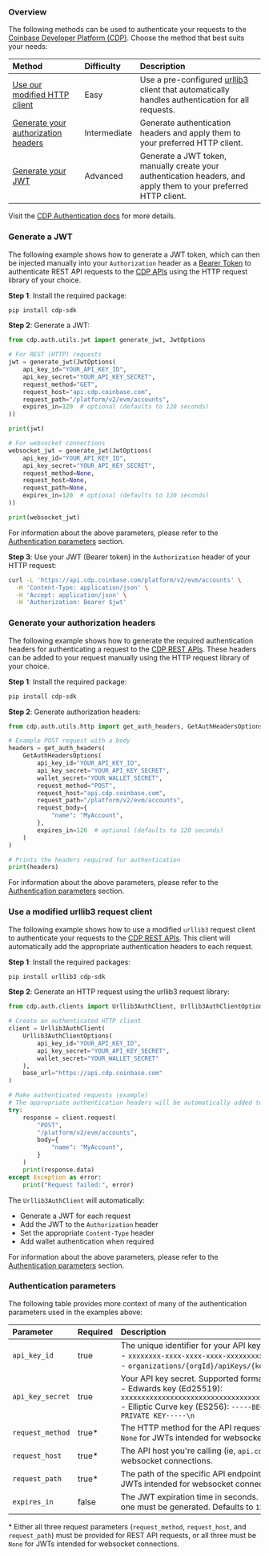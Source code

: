 ### Overview

The following methods can be used to authenticate your requests to the [Coinbase Developer Platform (CDP)](https://docs.cdp.coinbase.com/). Choose the method that best suits your needs:

| Method                                                                      | Difficulty   | Description                                                                                                                          |
| :-------------------------------------------------------------------------- | :----------- | :----------------------------------------------------------------------------------------------------------------------------------- |
| [Use our modified HTTP client](#use-a-modified-urllib3-request-client)      | Easy         | Use a pre-configured [urllib3](https://pypi.org/project/urllib3/) client that automatically handles authentication for all requests. |
| [Generate your authorization headers](#generate-your-authorization-headers) | Intermediate | Generate authentication headers and apply them to your preferred HTTP client.                                                        |
| [Generate your JWT](#generate-a-jwt)                                        | Advanced     | Generate a JWT token, manually create your authentication headers, and apply them to your preferred HTTP client.                     |

Visit the [CDP Authentication docs](https://docs.cdp.coinbase.com/api-v2/docs/authentication) for more details.

### Generate a JWT

The following example shows how to generate a JWT token, which can then be injected manually into your `Authorization` header as a [Bearer Token](https://swagger.io/docs/specification/v3_0/authentication/bearer-authentication/) to authenticate REST API requests to the [CDP APIs](https://docs.cdp.coinbase.com/api-v2/docs/welcome) using the HTTP request library of your choice.

**Step 1**: Install the required package:

```bash
pip install cdp-sdk
```

**Step 2**: Generate a JWT:

```python
from cdp.auth.utils.jwt import generate_jwt, JwtOptions

# For REST (HTTP) requests
jwt = generate_jwt(JwtOptions(
    api_key_id="YOUR_API_KEY_ID",
    api_key_secret="YOUR_API_KEY_SECRET",
    request_method="GET",
    request_host="api.cdp.coinbase.com",
    request_path="/platform/v2/evm/accounts",
    expires_in=120  # optional (defaults to 120 seconds)
))

print(jwt)

# For websocket connections
websocket_jwt = generate_jwt(JwtOptions(
    api_key_id="YOUR_API_KEY_ID",
    api_key_secret="YOUR_API_KEY_SECRET",
    request_method=None,
    request_host=None,
    request_path=None,
    expires_in=120  # optional (defaults to 120 seconds)
))

print(websocket_jwt)
```

For information about the above parameters, please refer to the [Authentication parameters](#authentication-parameters) section.

**Step 3**: Use your JWT (Bearer token) in the `Authorization` header of your HTTP request:

```bash
curl -L 'https://api.cdp.coinbase.com/platform/v2/evm/accounts' \
  -H 'Content-Type: application/json' \
  -H 'Accept: application/json' \
  -H 'Authorization: Bearer $jwt'
```

### Generate your authorization headers

The following example shows how to generate the required authentication headers for authenticating a request to the [CDP REST APIs](https://docs.cdp.coinbase.com/api-v2/docs/welcome). These headers can be added to your request manually using the HTTP request library of your choice.

**Step 1**: Install the required package:

```bash
pip install cdp-sdk
```

**Step 2**: Generate authorization headers:

```python
from cdp.auth.utils.http import get_auth_headers, GetAuthHeadersOptions

# Example POST request with a body
headers = get_auth_headers(
    GetAuthHeadersOptions(
        api_key_id="YOUR_API_KEY_ID",
        api_key_secret="YOUR_API_KEY_SECRET",
        wallet_secret="YOUR_WALLET_SECRET",
        request_method="POST",
        request_host="api.cdp.coinbase.com",
        request_path="/platform/v2/evm/accounts",
        request_body={
            "name": "MyAccount",
        },
        expires_in=120  # optional (defaults to 120 seconds)
    )
)

# Prints the headers required for authentication
print(headers)
```

For information about the above parameters, please refer to the [Authentication parameters](#authentication-parameters) section.

### Use a modified urllib3 request client

The following example shows how to use a modified `urllib3` request client to authenticate your requests to the [CDP REST APIs](https://docs.cdp.coinbase.com/api-v2/docs/welcome). This client will automatically add the appropriate authentication headers to each request.

**Step 1**: Install the required packages:

```bash
pip install urllib3 cdp-sdk
```

**Step 2**: Generate an HTTP request using the urllib3 request library:

```python
from cdp.auth.clients import Urllib3AuthClient, Urllib3AuthClientOptions

# Create an authenticated HTTP client
client = Urllib3AuthClient(
    Urllib3AuthClientOptions(
        api_key_id="YOUR_API_KEY_ID",
        api_key_secret="YOUR_API_KEY_SECRET",
        wallet_secret="YOUR_WALLET_SECRET"
    ),
    base_url="https://api.cdp.coinbase.com"
)

# Make authenticated requests (example)
# The appropriate authentication headers will be automatically added to the request
try:
    response = client.request(
        "POST",
        "/platform/v2/evm/accounts",
        body={
            "name": "MyAccount",
        }
    )
    print(response.data)
except Exception as error:
    print("Request failed:", error)
```

The `Urllib3AuthClient` will automatically:

- Generate a JWT for each request
- Add the JWT to the `Authorization` header
- Set the appropriate `Content-Type` header
- Add wallet authentication when required

For information about the above parameters, please refer to the [Authentication parameters](#authentication-parameters) section.

### Authentication parameters

The following table provides more context of many of the authentication parameters used in the examples above:

| Parameter        | Required | Description                                                                                                                                                                                                                                                                             |
| :--------------- | :------- | :-------------------------------------------------------------------------------------------------------------------------------------------------------------------------------------------------------------------------------------------------------------------------------------- |
| `api_key_id`     | true     | The unique identifier for your API key. Supported formats are:<br/>- `xxxxxxxx-xxxx-xxxx-xxxx-xxxxxxxxxxxx`<br/>- `organizations/{orgId}/apiKeys/{keyId}`                                                                                                                               |
| `api_key_secret` | true     | Your API key secret. Supported formats are:<br/>- Edwards key (Ed25519): `xxxxxxxxxxxxxxxxxxxxxxxxxxxxxxxxxxxxxxxxxxxxxxxxxxxxxxxxxxxxxxxxxxxxxxxxxxxxxxxxxxxxxx==`<br/>- Elliptic Curve key (ES256): `-----BEGIN EC PRIVATE KEY-----\n...\n...\n...==\n-----END EC PRIVATE KEY-----\n` |
| `request_method` | true*   | The HTTP method for the API request you're authenticating (ie, `GET`, `POST`, `PUT`, `DELETE`). Can be `None` for JWTs intended for websocket connections.                                                                                                                               |
| `request_host`   | true*   | The API host you're calling (ie, `api.cdp.coinbase.com`). Can be `None` for JWTs intended for websocket connections.                                                                                                                                                                     |
| `request_path`   | true*   | The path of the specific API endpoint you're calling (ie, `/platform/v1/wallets`). Can be `None` for JWTs intended for websocket connections.                                                                                                                                            |
| `expires_in`     | false    | The JWT expiration time in seconds. After this time, the JWT will no longer be valid, and a new one must be generated. Defaults to `120` (ie, 2 minutes) if not specified.                                                                                                              |

\* Either all three request parameters (`request_method`, `request_host`, and `request_path`) must be provided for REST API requests, or all three must be `None` for JWTs intended for websocket connections.
